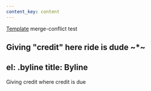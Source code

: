 ```yaml
---
content_key: content
---
```

[Template](../../patterns/03-templates-00-page/03-templates-00-page.html) merge-conflict test

Giving \"credit"
here ride is dude
~*~
---
el: .byline
title: Byline
---
Giving credit where credit is due
